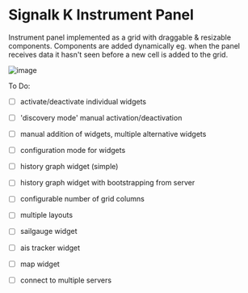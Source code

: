 Signalk K Instrument Panel
===============

Instrument panel implemented as a grid with draggable &amp; resizable components. Components are added dynamically eg. when the panel receives data it hasn't seen before a new cell is added to the grid.

![image](https://cloud.githubusercontent.com/assets/1049678/5593080/9657b632-91fc-11e4-9585-53e90c101149.png)

To Do:


- [ ] activate/deactivate individual widgets
- [ ] 'discovery mode' manual activation/deactivation
- [ ] manual addition of widgets, multiple alternative widgets
- [ ] configuration mode for widgets
- [ ] history graph widget (simple)
- [ ] history graph widget with bootstrapping from server
- [ ] configurable number of grid columns
- [ ] multiple layouts
- [ ] sailgauge widget
- [ ] ais tracker widget
- [ ] map widget
- [ ] connect to multiple servers

